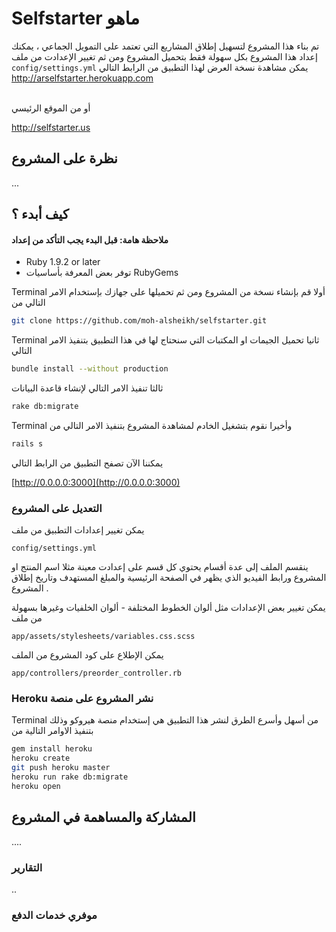 # Selfstarter ماهو
تم بناء هذا المشروع لتسهيل إطلاق المشاريع التي تعتمد على التمويل الجماعي ، يمكنك إعداد هذا المشروع بكل سهولة فقط بتحميل المشروع ومن ثم تغيير الإعدادت من ملف  ```config/settings.yml```
يمكن مشاهدة نسخة العرض لهذا التطبيق من الرابط التالي
<br/>
<a href="http://arselfstarter.herokuapp.com" target="blank">http://arselfstarter.herokuapp.com</a>


<br/>
أو من الموقع الرئيسي

<a href="http://selfstarter.us" target="blank">http://selfstarter.us</a>


## نظرة على المشروع
...

## كيف أبدء ؟
#### ملاحظة هامة: قبل البدء يجب التأكد من إعداد
* Ruby 1.9.2 or later
* توفر بعض المعرفة بأساسيات RubyGems

Terminal أولا  قم بإنشاء نسخة من المشروع ومن ثم تحميلها على جهازك بإستخدام الامر التالي من

```bash
git clone https://github.com/moh-alsheikh/selfstarter.git
```

Terminal ثانيا تحميل الجيمات او المكتبات التي سنحتاج لها في هذا التطبيق بتنفيذ الامر التالي 

```bash
bundle install --without production
```

ثالثا تنفيذ الامر التالي لإنشاء قاعدة البيانات
```bash
rake db:migrate
```

Terminal وأخيرا نقوم بتشغيل الخادم لمشاهدة المشروع بتنفيذ الامر التالي من  

```bash
rails s
```

يمكننا الآن تصفح التطبيق من الرابط التالي 

[http://0.0.0.0:3000](http://0.0.0.0:3000)

### التعديل على المشروع 

يمكن تغيير إعدادات التطبيق من ملف 

```
config/settings.yml
```

ينقسم الملف إلى عدة أقسام يحتوي كل قسم على إعدادت معينة مثلا اسم المنتج او المشروع ورابط الفيديو الذي يظهر في الصفحة الرئيسية والمبلغ المستهدف وتاريخ إطلاق المشروع .


يمكن تغيير بعض الإعدادات مثل ألوان الخطوط المختلفة - ألوان الخلفيات وغيرها بسهولة من ملف

```
app/assets/stylesheets/variables.css.scss
```

يمكن الإطلاع على كود المشروع من الملف

```
app/controllers/preorder_controller.rb
```

### Heroku نشر المشروع على منصة 

Terminal من أسهل وأسرع الطرق لنشر هذا التطبيق هي إستخدام منصة هيروكو وذلك بتنفيذ الاوامر التالية من 

```bash
gem install heroku
heroku create
git push heroku master
heroku run rake db:migrate
heroku open
```
## المشاركة والمساهمة في المشروع

....


### التقارير

..

### موفري خدمات الدفع 






